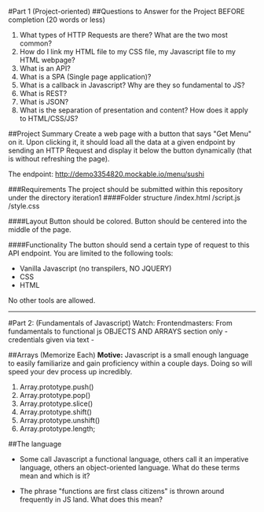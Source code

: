 #Part 1 (Project-oriented)
##Questions to Answer for the Project BEFORE completion (20 words or less)
1. What types of HTTP Requests are there? What are the two most common?
2. How do I link my HTML file to my CSS file, my Javascript file to my HTML webpage?
3. What is an API?
4. What is a SPA (Single page application)?
5. What is a callback in Javascript? Why are they so fundamental to JS?
6. What is REST?
7. What is JSON?
8. What is the separation of presentation and content? How does it apply to HTML/CSS/JS?

##Project Summary
Create a web page with a button that says "Get Menu" on it. Upon clicking it,
it should load all the data at a given endpoint by sending an HTTP Request and display it below the button dynamically (that is without refreshing the page).

The endpoint: http://demo3354820.mockable.io/menu/sushi

###Requirements
The project should be submitted within this repository under the directory iteration1
####Folder structure
/index.html
/script.js
/style.css

####Layout
Button should be colored.
Button should be centered into the middle of the page.

####Functionality
The button should send a certain type of request to this API endpoint.
You are limited to the following tools:
* Vanilla Javascript (no transpilers, NO JQUERY)
* CSS
* HTML

No other tools are allowed.

---
#Part 2: (Fundamentals of Javascript)
Watch:
Frontendmasters: From fundamentals to functional js OBJECTS AND ARRAYS section only - credentials given via text -  

##Arrays (Memorize Each)
**Motive:** Javascript is a small enough language to easily familiarize and gain proficiency within a couple days. Doing so will speed your dev process up incredibly.   
1. Array.prototype.push()  
2. Array.prototype.pop()  
3. Array.prototype.slice()  
4. Array.prototype.shift()  
5. Array.prototype.unshift()  
6. Array.prototype.length;  

##The language
 * Some call Javascript a functional language, others call it an imperative language, others an object-oriented language. What do these terms mean and which is it? 

* The phrase "functions are first class citizens" is thrown around frequently in JS land. What does this mean?
